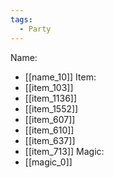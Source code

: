 ```yaml
---
tags:
  - Party
---
```

Name:
- [[name_10]]
Item:
- [[item_103]]
- [[item_1136]]
- [[item_1552]]
- [[item_607]]
- [[item_610]]
- [[item_637]]
- [[item_713]]
Magic:
- [[magic_0]]
